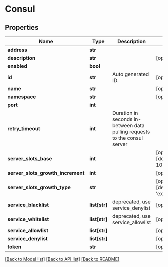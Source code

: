 # Consul

## Properties
Name | Type | Description | Notes
------------ | ------------- | ------------- | -------------
**address** | **str** |  | 
**description** | **str** |  | [optional] 
**enabled** | **bool** |  | 
**id** | **str** | Auto generated ID. | [optional] 
**name** | **str** |  | [optional] 
**namespace** | **str** |  | [optional] 
**port** | **int** |  | 
**retry_timeout** | **int** | Duration in seconds in-between data pulling requests to the consul server | 
**server_slots_base** | **int** |  | [optional] [default to 10]
**server_slots_growth_increment** | **int** |  | [optional] 
**server_slots_growth_type** | **str** |  | [optional] [default to 'exponential']
**service_blacklist** | **list[str]** | deprecated, use service_denylist | [optional] 
**service_whitelist** | **list[str]** | deprecated, use service_allowlist | [optional] 
**service_allowlist** | **list[str]** |  | [optional] 
**service_denylist** | **list[str]** |  | [optional] 
**token** | **str** |  | [optional] 

[[Back to Model list]](../README.md#documentation-for-models) [[Back to API list]](../README.md#documentation-for-api-endpoints) [[Back to README]](../README.md)

